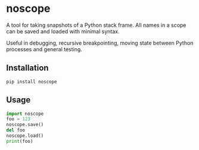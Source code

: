 # noscope
A tool for taking snapshots of a Python stack frame. All names in a scope can be saved and loaded with minimal syntax.

Useful in debugging, recursive breakpointing, moving state between Python processes and general testing.

## Installation

`pip install noscope`


## Usage
```python
import noscope
foo = 123
noscope.save()
del foo
noscope.load()
print(foo)
```

